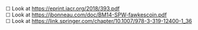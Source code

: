 
☐ Look at https://eprint.iacr.org/2018/393.pdf  
☐ Look at https://jbonneau.com/doc/BM14-SPW-fawkescoin.pdf  
☐ Look at https://link.springer.com/chapter/10.1007/978-3-319-12400-1_36  
